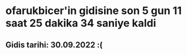 # ofarukbicer'in gidisine son 5 gun 11 saat 25 dakika 34 saniye kaldi

## Gidis tarihi: 30.09.2022 :(